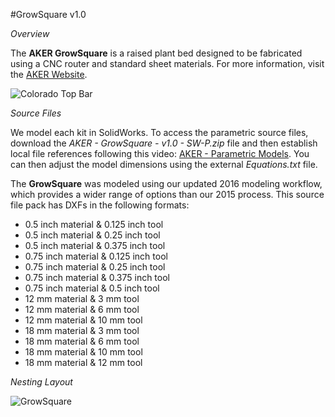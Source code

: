#GrowSquare v1.0

*Overview*

The **AKER GrowSquare** is a raised plant bed designed to be fabricated using a CNC router and standard sheet materials. For more information, visit the [AKER Website](http://www.akerkits.com).

![Colorado Top Bar](https://github.com/opensourcebeehives/Hive_Colorado_Top_Bar/blob/master/Images/AKER%20-%20Colorado%20Top%20Bar%20-%20v1.0%20-%20Master%20Assembly-min%20Cropped.jpg?raw=true)

*Source Files*

We model each kit in SolidWorks. To access the parametric source files, download the *AKER - GrowSquare - v1.0 - SW-P.zip* file and then establish local file references following this video: [AKER - Parametric Models](https://www.youtube.com/watch?v=Ewdrlv4nSA0). You can then adjust the model dimensions using the external *Equations.txt* file.

The **GrowSquare** was modeled using our updated 2016 modeling workflow, which provides a wider range of options than our 2015 process. This source file pack has DXFs in the following formats:

 * 0.5 inch material & 0.125 inch tool
 * 0.5 inch material & 0.25 inch tool
 * 0.5 inch material & 0.375 inch tool
 * 0.75 inch material & 0.125 inch tool
 * 0.75 inch material & 0.25 inch tool
 * 0.75 inch material & 0.375 inch tool
 * 0.75 inch material & 0.5 inch tool
 * 12 mm material & 3 mm tool
 * 12 mm material & 6 mm tool
 * 12 mm material & 10 mm tool
 * 18 mm material & 3 mm tool
 * 18 mm material & 6 mm tool
 * 18 mm material & 10 mm tool
 * 18 mm material & 12 mm tool

*Nesting Layout*

![GrowSquare](https://github.com/AKERKits/GrowSquare/blob/master/Images/AKER%20-%20GrowSquare%20-%20v1.0%20-%20Nesting%20Assembly%20Cropped-min%20(1).jpg)
